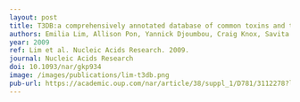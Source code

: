 ```yaml
---
layout: post
title: T3DB:a comprehensively annotated database of common toxins and their targets
authors: Emilia Lim, Allison Pon, Yannick Djoumbou, Craig Knox, Savita Shrivastava, An Chi Guo, Vanessa Neveu, David S Wishart
year: 2009
ref: Lim et al. Nucleic Acids Research. 2009.
journal: Nucleic Acids Research
doi: 10.1093/nar/gkp934
image: /images/publications/lim-t3db.png
pub-url: https://academic.oup.com/nar/article/38/suppl_1/D781/3112278?login=false
---
```

